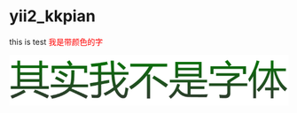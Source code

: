 # yii2_kkpian
this is test
<span style="color:red">我是带颜色的字</span>

![这个是一个字体测试](src/asset/test.png)


